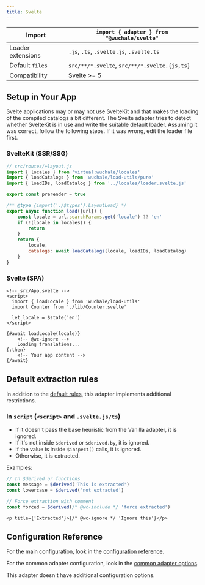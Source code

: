 ```yaml
---
title: Svelte
---
```


Import | `import { adapter } from "@wuchale/svelte"`
-|-
Loader extensions | `.js`, `.ts`, `.svelte.js`, `.svelte.ts`
Default `files` | `src/**/*.svelte`, `src/**/*.svelte.{js,ts}`
Compatibility | Svelte >= 5

## Setup in Your App

Svelte applications may or may not use SvelteKit and that makes the loading of
the compiled catalogs a bit different. The Svelte adapter tries to detect
whether SvelteKit is in use and write the suitable default loader. Assuming it
was correct, follow the following steps. If it was wrong, edit the loader file
first.

### SvelteKit (SSR/SSG)

```javascript
// src/routes/+layout.js
import { locales } from 'virtual:wuchale/locales'
import { loadCatalogs } from 'wuchale/load-utils/pure'
import { loadIDs, loadCatalog } from '../locales/loader.svelte.js'

export const prerender = true

/** @type {import('./$types').LayoutLoad} */
export async function load({url}) {
    const locale = url.searchParams.get('locale') ?? 'en'
    if (!(locale in locales)) {
        return
    }
    return {
        locale,
        catalogs: await loadCatalogs(locale, loadIDs, loadCatalog)
    }
}
```

### Svelte (SPA)

```svelte
<!-- src/App.svelte -->
<script>
  import { loadLocale } from 'wuchale/load-utils'
  import Counter from './lib/Counter.svelte'

  let locale = $state('en')
</script>

{#await loadLocale(locale)}
    <!-- @wc-ignore -->
    Loading translations...
{:then}
    <!-- Your app content -->
{/await}
```

## Default extraction rules

In addition to the [default rules](/guides/rules), this adapter implements
additional restrictions.

### In `script` (`<script>` and `.svelte.js/ts`)

- If it doesn't pass the base heuristic from the Vanilla adapter, it is ignored.
- If it's not inside `$derived` or `$derived.by`, it is ignored.
- If the value is inside `$inspect()` calls, it is ignored.
- Otherwise, it is extracted.

Examples:

```javascript
// In $derived or functions
const message = $derived('This is extracted')
const lowercase = $derived('not extracted')

// Force extraction with comment
const forced = $derived(/* @wc-include */ 'force extracted')
```
```svelte
<p title={'Extracted'}>{/* @wc-ignore */ 'Ignore this'}</p>
```

## Configuration Reference

For the main configuration, look in the [configuration reference](/reference/config).

For the common adapter configuration, look in the [common adapter options](/reference/adapter-common/).

This adapter doesn't have additional configuration options.
